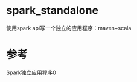 # spark_standalone
使用spark api写一个独立的应用程序：maven+scala

# 参考
Spark独立应用程序[0]



[0]:https://aiyanbo.gitbooks.io/spark-programming-guide-zh-cn/content/quick-start/standalone-applications.html
